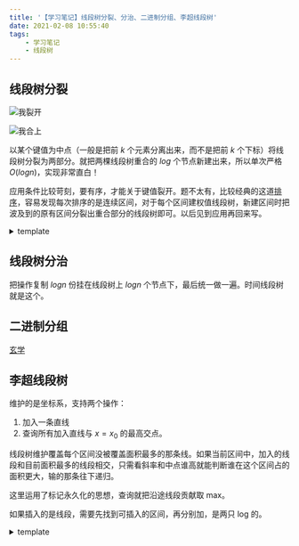```yaml
---
title: '【学习笔记】线段树分裂、分治、二进制分组、李超线段树'
date: 2021-02-08 10:55:40
tags:
    - 学习笔记
    - 线段树
---
```


## 线段树分裂

![我裂开](/images/裂开.jpg)

![我合上](/images/合上.png)

以某个键值为中点（一般是把前 $k$ 个元素分离出来，而不是把前 $k$ 个下标）将线段树分裂为两部分。就把两棵线段树重合的 $log$ 个节点新建出来，所以单次严格 $O(logn)$，实现非常直白！

应用条件比较苛刻，要有序，才能关于键值裂开。题不太有，比较经典的这道[排序](https://www.luogu.com.cn/problem/P2824)，容易发现每次排序的是连续区间，对于每个区间建权值线段树，新建区间时把波及到的原有区间分裂出重合部分的线段树即可。以后见到应用再回来写。

<details>
    <summary>template</summary>
    ``` cpp
    // luogu_5494
    #include <bits/stdc++.h>
    #define rep(i, x, y) for (int i = x; i <= y; i++)
    #define mid ((l + r) >> 1)
    using namespace std;

    typedef long long ll;
    const int N = 2e5 + 10, M = N * 60;
    int n, m, a[N], idx, id;
    int rt[N], ls[M], rs[M];
    ll sz[M];

    void upd(int x) {
        sz[x] = sz[ls[x]] + sz[rs[x]];
    }

    void build(int &x, int l, int r) {
        if (!x)
            x = ++idx;
        if (l == r) {
            scanf("%lld", &sz[x]);
            return;
        }
        build(ls[x], l, mid), build(rs[x], mid + 1, r);
        upd(x);
    }

    void insert(int &x, int l, int r, int p, int v) {
        if (!x)
            x = ++idx;
        if (l == r) {
            sz[x] += v;
            return;
        }
        p <= mid ? insert(ls[x], l, mid, p, v) : insert(rs[x], mid + 1, r, p, v);
        upd(x);
    }

    ll query(int x, int l, int r, int lx, int rx) {
        if (lx <= l && r <= rx) {
            return sz[x];
        }
        ll ret = 0;
        if (lx <= mid) ret = query(ls[x], l, mid, lx, rx);
        if (rx > mid) ret += query(rs[x], mid + 1, r, lx, rx);
        return ret;
    }

    void merge(int &x, int y, int l, int r) {
        if (!x || !y) { x |= y; return; }
        if (l == r) {
            sz[x] += sz[y]; return;
        }
        merge(ls[x], ls[y], l, mid);
        merge(rs[x], rs[y], mid + 1, r);
        upd(x);
    }

    void split(int &x, int &y, int l, int r, int lx, int rx) {
        if (!y)
            return;
        if (lx <= l && r <= rx) {
            x = y, y = 0; return;  // 把 y 合并到空子树 x 上去，放心直接 =
        }
        if (!x)
            x = ++idx;
        if (lx <= mid) split(ls[x], ls[y], l, mid, lx, rx);
        if (rx > mid) split(rs[x], rs[y], mid + 1, r, lx, rx);
        upd(y);  // !!!
        upd(x);
    }

    int ask(int x, int l, int r, int k) {
        if (k <= 0 || sz[x] < k) return -1;
        if (l == r) return l;
        if (k <= sz[ls[x]]) return ask(ls[x], l, mid, k);
        else return ask(rs[x], mid + 1, r, k - sz[ls[x]]);
    }

    int main() {
        cin >> n >> m;
        ++id;
        build(rt[id], 1, n);
        while (m--) {
            int op, x, y, z; scanf("%d%d", &op, &x);
            if (op == 1 || op == 4) scanf("%d", &y);
            else scanf("%d%d", &y, &z);
            if (!op) {
                ++id;
                split(rt[id], rt[x], 1, n, y, z);
            } else if (op == 1) {
                merge(rt[x], rt[y], 1, n);
            } else if (op == 2) {
                insert(rt[x], 1, n, z, y);
            } else if (op == 3) {
                printf("%lld\n", query(rt[x], 1, n, y, z));
            } else {
                printf("%d\n", ask(rt[x], 1, n, y));
            }
        }
        return 0;
    }
    ```
</details>

## 线段树分治

把操作复制 $logn$ 份挂在线段树上 $logn$ 个节点下，最后统一做一遍。时间线段树就是这个。

## 二进制分组

[玄学](https://imilyx.github.io/2021/01/31/%E3%80%90%E8%AE%A1%E5%88%92%E3%80%9121Jan%20%E5%AD%A6%E4%B9%A0%E8%AE%A1%E5%88%92/#%E7%8E%84%E5%AD%A6)

## 李超线段树

维护的是坐标系，支持两个操作：

1. 加入一条直线
2. 查询所有加入直线与 $x = x_0$ 的最高交点。

线段树维护覆盖每个区间没被覆盖面积最多的那条线。如果当前区间中，加入的线段和目前面积最多的线段相交，只需看斜率和中点谁高就能判断谁在这个区间占的面积更大，输的那条往下递归。

这里运用了标记永久化的思想，查询就把沿途线段贡献取 max。

如果插入的是线段，需要先找到可插入的区间，再分别加，是两只 log 的。

<details>
    <summary>template</summary>
    ``` c++
    namespace LCTree {
      #define mid (l + r >> 1)
      int ls[M], rs[M], idx;
      void ins(int &x, ll l, ll r, Func cur) {
        if (!x) { x = ++idx, f[x] = cur; return; }
        if (l == r) return f[x].F(l) < cur.F(l) ? f[x] = cur, (void)0 : (void)0;
        if (f[x].F(mid) < cur.F(mid)) f[x].k < cur.k ? ins(ls[x], l, mid, f[x]) : ins(rs[x], mid + 1, r, f[x]), f[x] = cur;
        else f[x].k > cur.k ? ins(ls[x], l, mid, cur) : ins(rs[x], mid + 1, r, cur);
      }
      ll qry(int x, ll l, ll r, ll p) {
        if (!x) return -1e16;
        if (l == r) return f[x].F(p);
        return max(f[x].F(p), p <= mid ? qry(ls[x], l, mid, p) : qry(rs[x], mid + 1, r, p));
      }
    }; using namespace LCTree;
    ```
</details>